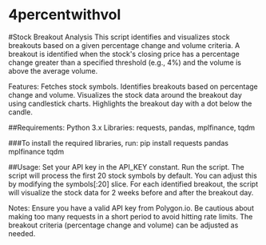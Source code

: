 # 4percentwithvol
#Stock Breakout Analysis
This script identifies and visualizes stock breakouts based on a given percentage change and volume criteria. A breakout is identified when the stock's closing price has a percentage change greater than a specified threshold (e.g., 4%) and the volume is above the average volume.

Features:
Fetches stock symbols.
Identifies breakouts based on percentage change and volume.
Visualizes the stock data around the breakout day using candlestick charts.
Highlights the breakout day with a dot below the candle.


##Requirements:
Python 3.x
Libraries: requests, pandas, mplfinance, tqdm

###To install the required libraries, run:
pip install requests pandas mplfinance tqdm

##Usage:
Set your API key in the API_KEY constant.
Run the script.
The script will process the first 20 stock symbols by default. You can adjust this by modifying the symbols[:20] slice.
For each identified breakout, the script will visualize the stock data for 2 weeks before and after the breakout day.

Notes:
Ensure you have a valid API key from Polygon.io.
Be cautious about making too many requests in a short period to avoid hitting rate limits.
The breakout criteria (percentage change and volume) can be adjusted as needed.

